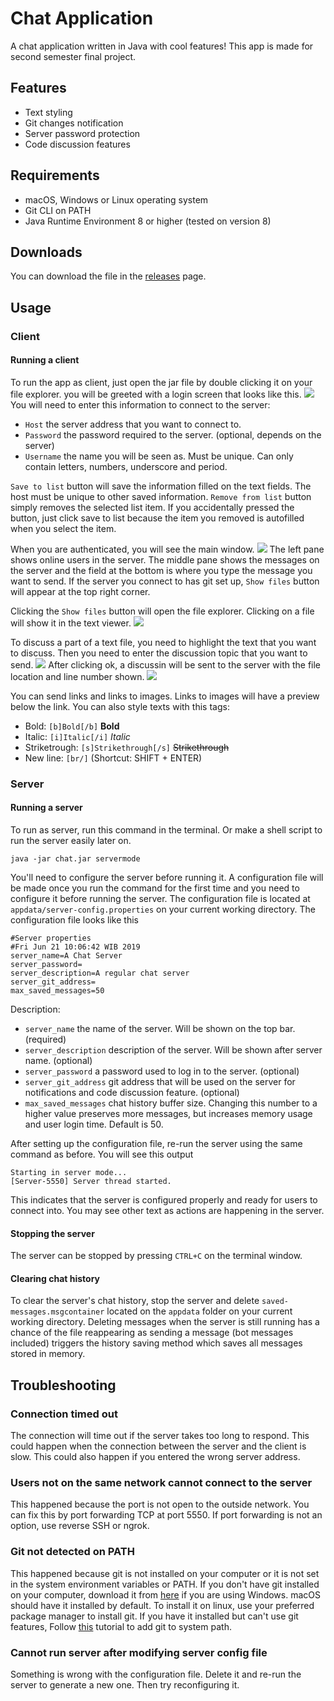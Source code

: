 # Chat Application
A chat application written in Java with cool features! This app is made for second semester final project.

## Features
* Text styling
* Git changes notification
* Server password protection
* Code discussion features

## Requirements
* macOS, Windows or Linux operating system
* Git CLI on PATH
* Java Runtime Environment 8 or higher (tested on version 8)

## Downloads
You can download the file in the [releases](https://github.com/zefryuuko/pl-final-project/releases) page.

## Usage
### Client
#### Running a client
To run the app as client, just open the jar file by double clicking it on your file explorer. you will be greeted with a login screen that looks like this.
![](https://github.com/zefryuuko/pl-final-project/blob/master/documentation/client-login-window.png?raw=true)
You will need to enter this information to connect to the server:
* `Host` the server address that you want to connect to.
* `Password` the password required to the server. (optional, depends on the server)
* `Username` the name you will be seen as. Must be unique. Can only contain letters, numbers, underscore and period.

`Save to list` button will save the information filled on the text fields. The host must be unique to other saved information. `Remove from list` button simply removes the selected list item. If you accidentally pressed the button, just click save to list because the item you removed is autofilled when you select the item.

When you are authenticated, you will see the main window.
![](https://github.com/zefryuuko/pl-final-project/blob/master/documentation/client-main-menu.png?raw=true)
The left pane shows online users in the server. The middle pane shows the messages on the server and the field at the bottom is where you type the message you want to send. If the server you connect to has git set up, `Show files` button will appear at the top right corner.

Clicking the `Show files` button will open the file explorer. Clicking on a file will show it in the text viewer.
![](https://github.com/zefryuuko/pl-final-project/blob/master/documentation/client-file-explorer.png?raw=true)

To discuss a part of a text file, you need to highlight the text that you want to discuss. Then you need to enter the discussion topic that you want to send.
![](https://github.com/zefryuuko/pl-final-project/blob/master/documentation/client-code-discussion.png?raw=true)
After clicking ok, a discussin will be sent to the server with the file location and line number shown.
![](https://github.com/zefryuuko/pl-final-project/blob/master/documentation/client-discussion-preview.png?raw=true)

You can send links and links to images. Links to images will have a preview below the link. You can also style texts with this tags:
* Bold: `[b]Bold[/b]` **Bold**
* Italic: `[i]Italic[/i]` *Italic*
* Striketrough: `[s]Strikethrough[/s]` ~~Strikethrough~~
* New line: `[br/]` (Shortcut: SHIFT + ENTER)
### Server
#### Running a server
To run as server, run this command in the terminal. Or make a shell script to run the server easily later on.
```
java -jar chat.jar servermode
```
You'll need to configure the server before running it. A configuration file will be made once you run the command for the first time and you need to configure it before running the server. The configuration file is located at `appdata/server-config.properties` on your current working directory. The configuration file looks like this
```
#Server properties
#Fri Jun 21 10:06:42 WIB 2019
server_name=A Chat Server
server_password=
server_description=A regular chat server
server_git_address=
max_saved_messages=50
```
Description:
* `server_name` the name of the server. Will be shown on the top bar. (required)
* `server_description` description of the server. Will be shown after server name. (optional)
* `server_password` a password used to log in to the server. (optional)
* `server_git_address` git address that will be used on the server for notifications and code discussion feature. (optional)
* `max_saved_messages` chat history buffer size. Changing this number to a higher value preserves more messages, but increases memory usage and user login time. Default is 50.

After setting up the configuration file, re-run the server using the same command as before. You will see this output
```
Starting in server mode...
[Server-5550] Server thread started.
```
This indicates that the server is configured properly and ready for users to connect into. You may see other text as actions are happening in the server.
#### Stopping the server
The server can be stopped by pressing `CTRL+C` on the terminal window.
#### Clearing chat history
To clear the server's chat history, stop the server and delete `saved-messages.msgcontainer` located on the `appdata` folder on your current working directory. Deleting messages when the server is still running has a chance of the file reappearing as sending a message (bot messages included) triggers the history saving method which saves all messages stored in memory.

## Troubleshooting
### Connection timed out
The connection will time out if the server takes too long to respond. This could happen when the connection between the server and the client is slow. This could also happen if you entered the wrong server address.
### Users not on the same network cannot connect to the server
This happened because the port is not open to the outside network. You can fix this by port forwarding TCP at port 5550. If port forwarding is not an option, use reverse SSH or ngrok.
### Git not detected on PATH
This happened because git is not installed on your computer or it is not set in the system environment variables or PATH. If you don't have git installed on your computer, download it from [here](https://gitforwindows.org/) if you are using Windows. macOS should have it installed by default. To install it on linux, use your preferred package manager to install git. If you have it installed but can't use git features, Follow [this](https://superuser.com/a/284351) tutorial to add git to system path.
### Cannot run server after modifying server config file
Something is wrong with the configuration file. Delete it and re-run the server to generate a new one. Then try reconfiguring it.
